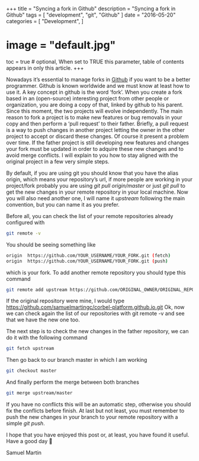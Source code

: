 +++
title = "Syncing a fork in Github"
description = "Syncing a fork in Github"
tags = [
    "development",
    "git",
    "Github"
]
date = "2016-05-20"
categories = [
    "Development",
]

 # image = "default.jpg"
toc = true # optional, When set to TRUE this parameter, table of contents appears in only this article.
+++

Nowadays it’s essential to manage forks in [Github](https://github.com/) if you want to be a better programmer. Github is known worldwide and we must know at least how to use it.
A key concept in github is the word ‘fork’. When you create a fork based in an (open-source) interesting project from other people or organization, you are doing a copy of that, linked by github to his parent. Since this moment, the two projects will evolve independently.
The main reason to fork a project is to make new features or bug removals in your copy and then perform a ‘pull request’ to their father. Briefly, a pull request is a way to push changes in another project letting the owner in the other project to accept or discard these changes.
Of course it present a problem over time. If the father project is still developing new features and changes your fork must be updated in order to adquire these new changes and to avoid merge conflicts.
I will explain to you how to stay aligned with the original project in a few very simple steps.

By default, if you are using git you should know that you have the alias origin, which means your repository’s url, if more people are working in your project/fork probably you are using _git pull origin/master_ or just _git pull_ to get the new changes in your remote repository in your local machine. Now you will also need another one, I will name it _upstream_ following the main convention, but you can name it as you prefer.

Before all, you can check the list of your remote repositories already configured with

```bash
git remote -v
```
You should be seeing something like

```bash
origin  https://github.com/YOUR_USERNAME/YOUR_FORK.git (fetch)
origin  https://github.com/YOUR_USERNAME/YOUR_FORK.git (push)
```

which is your fork. To add another remote repository you should type this command

```bash
git remote add upstream https://github.com/ORIGINAL_OWNER/ORIGINAL_REPOSITORY.git
```
If the original repository were mine, I would type https://github.com/samuelmartingc/corbel-platform.github.io.git
Ok, now we can check again the list of our repositories with git remote -v and see that we have the new one too.

The next step is to check the new changes in the father repository, we can do it with the following command

```bash
git fetch upstream
```
Then go back to our branch master in which I am working

```bash
git checkout master
```
And finally perform the merge between both branches

```bash
git merge upstream/master
```
If you have no conflicts this will be an automatic step, otherwise you should fix the conflicts before finish.
At last but not least, you must remember to push the new changes in your branch to your remote repository with a simple _git push_.

I hope that you have enjoyed this post or, at least, you have found it useful.
Have a good day 🙂

Samuel Martin
